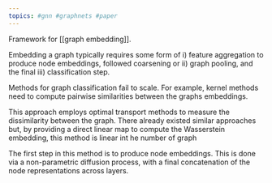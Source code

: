 ```yaml
---
topics: #gnn #graphnets #paper
---
```





Framework for [[graph embedding]].

Embedding a graph typically requires some form of i) feature aggregation to produce node embeddings, followed coarsening or ii) graph pooling, and the final iii) classification step.

Methods for graph classification fail to scale. For example, kernel methods need to compute pairwise similarities between the graphs embeddings.

This approach employs optimal transport methods to measure the dissimilarity between the graph. There already existed similar approaches but, by providing a direct linear map to compute the Wasserstein embedding, this method is linear int he number of graph

The first step in this method is to produce node embeddings. This is done via a non-parametric diffusion process, with a final concatenation of the node representations across layers.